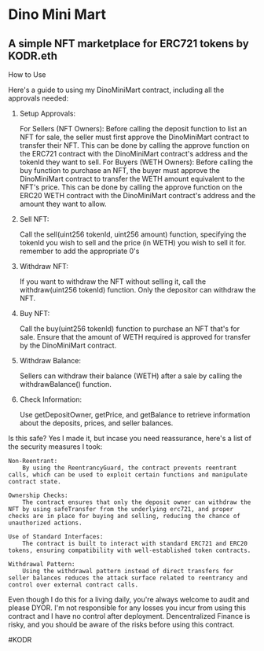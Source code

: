 # Dino Mini Mart
## A simple NFT marketplace for ERC721 tokens by KODR.eth
How to Use

Here's a guide to using my DinoMiniMart contract, including all the approvals needed:
1. Setup Approvals:

    For Sellers (NFT Owners):
        Before calling the deposit function to list an NFT for sale, the seller must first approve the DinoMiniMart contract to transfer their NFT. This can be done by calling the approve function on the ERC721 contract with the DinoMiniMart contract's address and the tokenId they want to sell.
    For Buyers (WETH Owners):
        Before calling the buy function to purchase an NFT, the buyer must approve the DinoMiniMart contract to transfer the WETH amount equivalent to the NFT's price. This can be done by calling the approve function on the ERC20 WETH contract with the DinoMiniMart contract's address and the amount they want to allow.

2. Sell NFT:

    Call the sell(uint256 tokenId, uint256 amount) function, specifying the tokenId you wish to sell and the price (in WETH) you wish to sell it for. remember to add the appropriate 0's

3. Withdraw NFT:

    If you want to withdraw the NFT without selling it, call the withdraw(uint256 tokenId) function. Only the depositor can withdraw the NFT.

4. Buy NFT:

    Call the buy(uint256 tokenId) function to purchase an NFT that's for sale. Ensure that the amount of WETH required is approved for transfer by the DinoMiniMart contract.

5. Withdraw Balance:

    Sellers can withdraw their balance (WETH) after a sale by calling the withdrawBalance() function.

6. Check Information:

    Use getDepositOwner, getPrice, and getBalance to retrieve information about the deposits, prices, and seller balances.

Is this safe? Yes I made it, but incase you need reassurance, here's a list of the security measures I took:

    Non-Reentrant:
        By using the ReentrancyGuard, the contract prevents reentrant calls, which can be used to exploit certain functions and manipulate contract state.

    Ownership Checks:
        The contract ensures that only the deposit owner can withdraw the NFT by using safeTransfer from the underlying erc721, and proper checks are in place for buying and selling, reducing the chance of unauthorized actions.

    Use of Standard Interfaces:
        The contract is built to interact with standard ERC721 and ERC20 tokens, ensuring compatibility with well-established token contracts.

    Withdrawal Pattern:
        Using the withdrawal pattern instead of direct transfers for seller balances reduces the attack surface related to reentrancy and control over external contract calls.

Even though I do this for a living daily, you're always welcome to audit and please DYOR. 
I'm not responsible for any losses you incur from using this contract and I have no control after deployment.
Dencentralized Finance is risky, and you should be aware of the risks before using this contract.

#KODR
```
